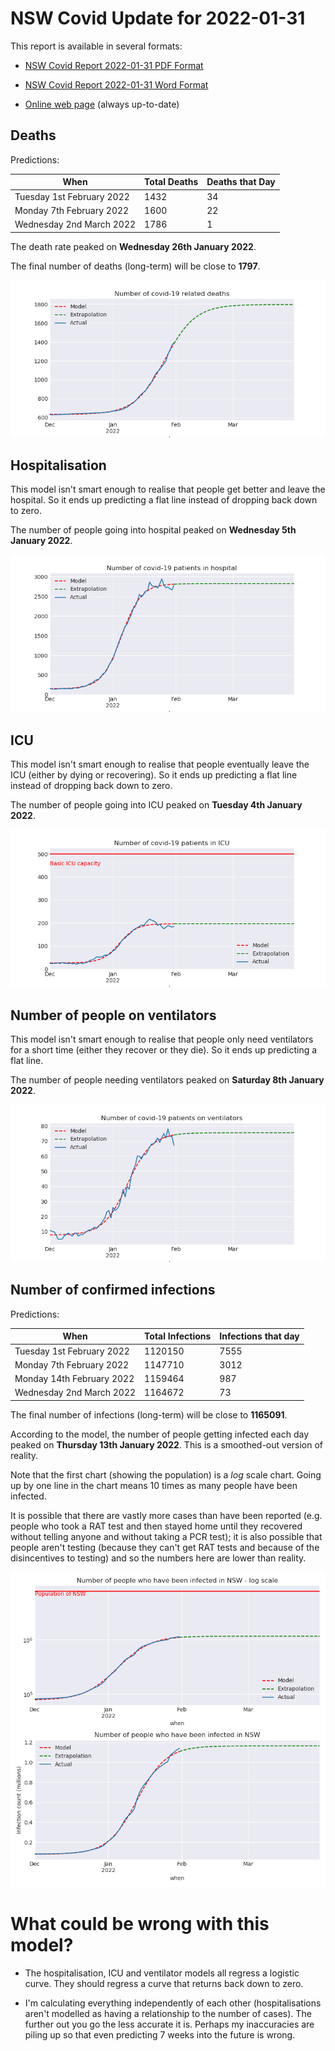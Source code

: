 # NSW Covid Update for 2022-01-31

This report is available in several formats:

- [NSW Covid Report 2022-01-31 PDF Format](https://github.com/solresol/yet-another-pandemic-prediction/raw/main/output/2022-01-31/nsw-covid-report-2022-01-31.pdf)

- [NSW Covid Report 2022-01-31 Word Format](https://github.com/solresol/yet-another-pandemic-prediction/raw/main/output/2022-01-31/nsw-covid-report-2022-01-31.docx)

- [Online web page](https://github.com/solresol/yet-another-pandemic-prediction/tree/main/output/README.md) (always up-to-date)

## Deaths

Predictions:

| When | Total Deaths | Deaths that Day |
| ---- | ------------ | --------------- |
| Tuesday 1st February 2022 | 1432 | 34 |
| Monday 7th February 2022 | 1600 | 22 |
| Wednesday 2nd March 2022 | 1786 | 1 |

The death rate peaked on **Wednesday 26th January 2022**.

The final number of deaths (long-term) will
be close to **1797**.

![](2022-01-31/deaths.png)



## Hospitalisation

This model isn't smart enough to realise that people get better and leave the hospital.
So it ends up predicting a flat line instead of dropping back down to zero.

The number of people going into hospital peaked on **Wednesday 5th January 2022**.

![](2022-01-31/hospitalisation.png)

## ICU

This model isn't smart enough to realise that people eventually leave the ICU
(either by dying or recovering).
So it ends up predicting a flat line instead of dropping back down to zero.

The number of people going into ICU peaked on **Tuesday 4th January 2022**.

![](2022-01-31/icu.png)

## Number of people on ventilators

This model isn't smart enough to realise that people only need ventilators for
a short time (either they recover or they die). So it ends up predicting a flat line.

The number of people needing ventilators peaked on **Saturday 8th January 2022**.

![](2022-01-31/ventilators.png)

## Number of confirmed infections

Predictions:

| When | Total Infections | Infections that day |
| ---- | ------------ | --------------- |
| Tuesday 1st February 2022 | 1120150 | 7555 |
| Monday 7th February 2022 | 1147710 | 3012 |
| Monday 14th February 2022 | 1159464 | 987 |
| Wednesday 2nd March 2022 | 1164672 | 73 |

The final number of infections (long-term) will
be close to **1165091**.


According to the model, the number of people getting infected each day peaked on **Thursday 13th January 2022**. This is a smoothed-out version of reality.

Note that the first chart (showing the population) is a *log* scale chart. Going up by one line in the chart means 10 times as many people have been infected. 

It is possible that there are vastly more cases than have been
reported (e.g. people who took a RAT test and then stayed home until
they recovered without telling anyone and without taking a PCR test);
it is also possible that people aren't testing (because they can't get
RAT tests and because of the disincentives to testing) and so the
numbers here are lower than reality.


![](2022-01-31/infection.png)



# What could be wrong with this model?

- The hospitalisation, ICU and ventilator models all regress a logistic curve. They
should regress a curve that returns back down to zero.

- I'm calculating everything independently of each other (hospitalisations aren't modelled as having a relationship to the number of cases). The further out you go the less accurate it is. Perhaps my inaccuracies are piling up so that even predicting 7 weeks into the future is wrong.

